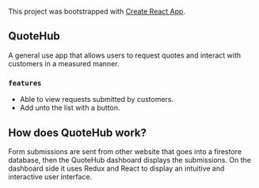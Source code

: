 This project was bootstrapped with [Create React App](https://github.com/facebook/create-react-app).

## QuoteHub

A general use app that allows users to request quotes and interact with customers in a measured manner.

### `features`

- Able to view requests submitted by customers. 
- Add unto the list with a button. 


## How does QuoteHub work? 
Form submissions are sent from other website that goes into a firestore database, 
then the QuoteHub dashboard displays the submissions. On the dashboard side it uses Redux and React
to display an intuitive and interactive user interface. 
